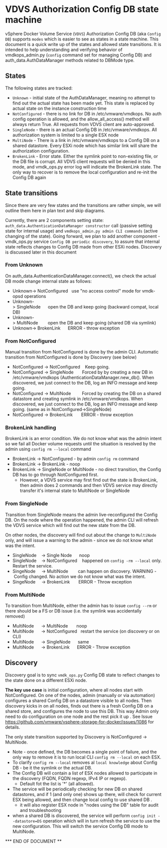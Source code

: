 # VDVS Authorization Config DB state machine

vSphere Docker Volume Service (`VDVS`) Authorization Config DB (aka `Config DB`) supports `modes` which is easier to see as states in a state machine. This document is a quick write up of the states and allowed state transitions. It is intended to help understanding and verifying behavior of vmdkops_admin.py (`config` command set for managing Config DB) and auth_data.AuthDataManager methods related to DBMode type.

## States

The following states are tracked:

* `Unknown` - initial state of the AuthDataManager, meaning no attempt to find out the actual state has been made yet. This state is replaced by actual state on the instance construction time
* `NotConfigured` - there is no link for DB in /etc/vmware/vmdkops. No auth config operation is allowed, and the allow_all_access() method will always return True. All requests from VDVS client are auto-approved.
* `SingleNode` - there is an actual Config DB in /etc/vmware/vmdkops. All authorization system is limited to a single ESX node
* `MultiNode` - There is a link in /etc/vmware/vmdkops to a Config DB on a shared datastore. Every ESXi node which has similar link will share the authorization configuration.
* `BrokenLink` - Error state. Either the symlink point to non-existing file, or the DB file is corrupt. All VDVS client requests will be denied in this mode, and vmdk_ops.py error log will indicate the BrokenLink state. The only way to recover is to remove the local configuration and re-init the Config DB again

## State transitions

Since there are very few states and the transitions are rather simple, we will outline them here in plan text and skip diagrams.

Currently, there are 2 components setting state:
`auth_data.AuthenticationDataManager constructor` call (passive setting state for internal usage) and `vmdkops_admin.py admin CLI commands` (active changing of the state). Going forward, we plan to add another component - vmdk_ops.py service `Config DB periodic discovery`, to assure that internal state reflects changes to Config DB made from other ESXi nodes. Discovery is discussed later in this document

### From Unknown

On auth_data.AuthenticationDataManager.connect(), we check the actual DB mode change internal state as follows:

* Unknown-> NotConfigured   use "no access control" mode for vmdk-opsd operations
* Unknown-> SingleNode      open the DB and keep going (backward compat, local DB)
* Unknown-> MultiNode        open the DB and keep going (shared DB via symlink)
* Unknown-> BrokenLink      ERROR - throw exception


### From NotConfigured

Manual transition from NotConfigured is done by the admin CLI.
Automatic transition from NotConfigured is done by Discovery (see below)

* NotConfigured -> NotConfigured    Keep going.
* NotConfigured -> SingleNode       Forced by by creating a new DB in /etc/vmware/vmdkops (AuthenticationDataManager.new_db(). When discovered, we just connect to the DB, log an INFO message and keep going.
* NotConfigured -> MultiNode         Forced by creating the DB on a shared datastore and creating symlink in /etc/vmware/vmdkops. When discovered, we just connect to the DB, log an INFO message and keep going. (same as in NotConfigured->SingleNode)
* NotConfigured -> BrokenLink       ERROR - throw exception

### BrokenLink handling
BrokenLink is an error condition. We do not know what was the admin intent so we fail all Docker volume requests until the situation is resolved by the admin using `config rm --local` command

* BrokenLink -> NotConfigured - by admin `config rm` command
* BrokenLink -> BrokenLink -  noop
* BrokenLink -> SingleNode or MultiNode - no direct transition, the Config DB has to go through NotConfigured first.
  * However, a VDVS service may first find out the state is BrokenLink, then admin does 2 commands and then VDVS service may directly transfer it's internal state to MultiNode or SingleNode


### From SingleNode

Transition from SingleNode means the admin live-reconfigured the Config DB.
On the node where the operation happened, the admin CLI will refresh the VDVS service which will find out the new state from the DB.

On other nodes, the discovery will find out about the change to `MultiNode` only, and will issue a warning to the admin  - since we do not know what was the intent.

* SingleNode    -> Single Node      noop
* SingleNode    -> NotConfigured    happened on `config -rm --local` only. Restart the service.
* SingeNode     -> MultiNode        can happen on discovery. WARNING - Config changed. No action  we do not know what was the intent.
* SingeNode     -> BrokenLink       ERROR - Throw exception

### From MultiNode

To transition from MultiNode, either the admin has to issue `config --rm` or there should be a FS or DB issue (i.e. the symlink was accidentally removed)

* MultiNode      -> MultiNode       noop
* MultiNode      -> NotConfigured   restart the service (on discovery or on CLI)
* MultiNode      -> SingleNode      same
* MultiNode      -> BrokenLink      ERROR - Throw exception

## Discovery

Discovery goal is to sync `vmdk_ops.py` Config DB state to reflect changes to the state done on a different ESXi node.

**The key use case** is initial configuration, where all nodes start with NotConfigured. On one of the nodes, admin (manually or via automation) configures a shared Config DB on a datastore visible to all nodes. Then discovery kicks in on all nodes, finds out there is a fresh Config DB on a shared store, and configures the node to use this DB. This way Admin only need to do configuration on one node and the rest pick it up . See Issue https://github.com/vmware/vsphere-storage-for-docker/issues/1086 for details.

The only state transition supported by Discovery is NotConfigured -> MultiNode.
*  Note - once defined, the DB becomes a single point of failure, and the only way to remove it is to run local CLI `config rm --local` on each ESX.
  * To clarify `config rm --local` removes al `local knowledge` about Config DB - be it the symlink or the actual DB.
* The Config DB will contain a list of ESX nodes allowed to participate in the discovery (FQDN, FQDN regexp, IPv4 IP or regexp).
  * Default fot the list is '*' (all allowed).
* The service will be periodically checking for new DB on shared datastores, and if 1 (and only one) shows up there, will check for current ESX being allowed, and then change local config to use shared DB .
  * it will also register ESX node in "nodes using the DB" table for audit and troubleshooting
* when a shared DB is discovered, the service will perform `config init --datastore=DS` operation which will in turn refresh the service to use the new configuration. This will switch the service Config DB mode to MultiNode.


*** END OF DOCUMENT **


